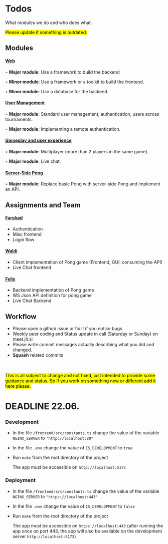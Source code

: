 # Todos

What modules we do and who does what.

<mark>Please update if something is outdated.</mark>

## Modules 

#### <u>Web</u>
◦ **Major module**: Use a framework to build the backend

◦ **Minor module**: Use a framework or a toolkit to build the frontend.

◦ **Minor module**: Use a database for the backend.

#### <u>User Management</u>
◦ **Major module**: Standard user management, authentication, users across
tournaments.

◦ **Major module**: Implementing a remote authentication.

#### <u>Gameplay and user experience</u>
◦ **Major module**: Multiplayer (more than 2 players in the same game).

◦ **Major module**: Live chat.


#### <u>Server-Side Pong</u>
◦ **Major module**: Replace basic Pong with server-side Pong and implement an
API.

## Assignments and Team

#### <u>Farshad</u>
* Authentication
* Misc frontend 
* Login flow

#### <u>Waldi</u>
* Client implementation of Pong game (Frontend, GUI, consuming the API)
* Live Chat frontend

#### <u>Felix</u>
* Backend implementation of Pong game
* WS Json API definition for pong game
* Live Chat Backend

## Workflow
* Please open a github issue or fix it if you notice bugs
* Weekly peer coding and Status update in call (Saturday or Sunday) on meet.jit.si
* Please write commit messages actually describing what you did and changed.
* **Squash** related commits

<br>
<br>
<mark>This is all subject to change and not fixed, just intended to provide some guidance and status. So if you work on something new or different add it here please.</mark>

<br>

# DEADLINE 22.06.

### Development

- In the file ``/frontend/src/constants.ts`` change the value of the variable ``NGINX_SERVER`` to ``"http://localhost:80"``
- In the file ``.env`` change the value of ``IS_DEVELOPMENT`` to ``true``
- Run ``make`` from the root directory of the project

  The app must be accessible on ``http://localhost:5173``

### Deployment

- In the file ``/frontend/src/constants.ts`` change the value of the variable ``NGINX_SERVER`` to ``"https://localhost:443"``
- In the file ``.env`` change the value of ``IS_DEVELOPMENT`` to ``false``
- Run ``make`` from the root directory of the project

  The app must be accessible on ``https://localhost:443`` (after running the app once on port 443, the app will also be available on the development server ``http://localhost:5173``)
